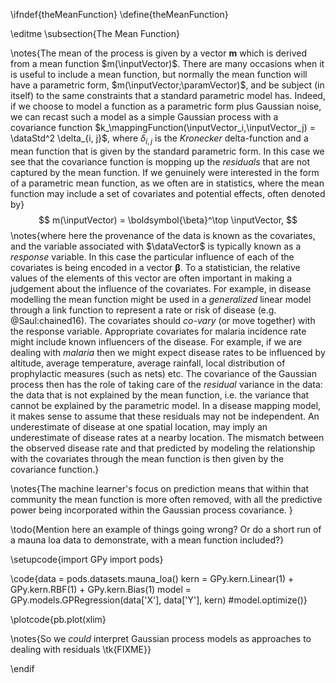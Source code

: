 \ifndef{theMeanFunction}
\define{theMeanFunction}

\editme
\subsection{The Mean Function}


\notes{The mean of the process is given by a vector $\mathbf{m}$ which is
derived from a mean function $m(\inputVector)$. There are many occasions
when it is useful to include a mean function, but normally the mean
function will have a parametric form, $m(\inputVector;\paramVector)$,
and be subject (in itself) to the same constraints that a standard
parametric model has. Indeed, if we choose to model a function as a
parametric form plus Gaussian noise, we can recast such a model as a
simple Gaussian process with a covariance function
$k_\mappingFunction(\inputVector_i,\inputVector_j) = \dataStd^2 \delta_{i, j}$,
where $\delta_{i, j}$ is the *Kronecker* delta-function and a mean
function that is given by the standard parametric form. In this case we
see that the covariance function is mopping up the *residuals* that are
not captured by the mean function. If we genuinely were interested in
the form of a parametric mean function, as we often are in statistics,
where the mean function may include a set of covariates and potential
effects, often denoted by}
$$
m(\inputVector) = \boldsymbol{\beta}^\top \inputVector,
$$
\notes{where here the provenance of the data is known as the covariates, and
the variable associated with $\dataVector$ is typically known as a
*response* variable. In this case the particular influence of each of
the covariates is being encoded in a vector $\boldsymbol{\beta}$. To a
statistician, the relative values of the elements of this vector are
often important in making a judgement about the influence of the
covariates. For example, in disease modelling the mean function might be
used in a *generalized* linear model through a link function to
represent a rate or risk of disease (e.g. @Saul:chained16). The
covariates should *co-vary* (or move together) with the response
variable. Appropriate covariates for malaria incidence rate might
include known influencers of the disease. For example, if we are dealing
with *malaria* then we might expect disease rates to be influenced by
altitude, average temperature, average rainfall, local distribution of
prophylactic measures (such as nets) etc. The covariance of the Gaussian
process then has the role of taking care of the *residual* variance in
the data: the data that is not explained by the mean function, i.e. the
variance that cannot be explained by the parametric model. In a disease
mapping model, it makes sense to assume that these residuals may not be
independent. An underestimate of disease at one spatial location, may
imply an underestimate of disease rates at a nearby location. The
mismatch between the observed disease rate and that predicted by
modeling the relationship with the covariates through the mean function
is then given by the covariance function.}

\notes{The machine learner's focus on prediction means that within that community the mean function is more often removed, with all the predictive power being incorporated within the Gaussian process covariance.
}

\todo{Mention here an example of things going wrong? Or do a short run
of a mauna loa data to demonstrate, with a mean function included?}

\setupcode{import GPy
import pods}

\code{data = pods.datasets.mauna_loa()
kern = GPy.kern.Linear(1) + GPy.kern.RBF(1) + GPy.kern.Bias(1)
model = GPy.models.GPRegression(data['X'], data['Y'], kern)
#model.optimize()}


\plotcode{pb.plot(xlim}


\notes{So we *could* interpret Gaussian process models as approaches to dealing
with residuals \tk{FIXME}}

\endif
